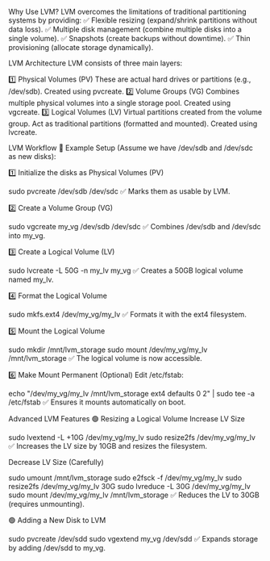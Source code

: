  Why Use LVM?
LVM overcomes the limitations of traditional partitioning systems by providing: ✅ Flexible resizing (expand/shrink partitions without data loss).
✅ Multiple disk management (combine multiple disks into a single volume).
✅ Snapshots (create backups without downtime).
✅ Thin provisioning (allocate storage dynamically).

LVM Architecture
LVM consists of three main layers:

1️⃣ Physical Volumes (PV)
These are actual hard drives or partitions (e.g., /dev/sdb).
Created using pvcreate.
2️⃣ Volume Groups (VG)
Combines multiple physical volumes into a single storage pool.
Created using vgcreate.
3️⃣ Logical Volumes (LV)
Virtual partitions created from the volume group.
Act as traditional partitions (formatted and mounted).
Created using lvcreate.

LVM Workflow
📌 Example Setup (Assume we have /dev/sdb and /dev/sdc as new disks):

1️⃣ Initialize the disks as Physical Volumes (PV)

sudo pvcreate /dev/sdb /dev/sdc
✅ Marks them as usable by LVM.

2️⃣ Create a Volume Group (VG)

sudo vgcreate my_vg /dev/sdb /dev/sdc
✅ Combines /dev/sdb and /dev/sdc into my_vg.

3️⃣ Create a Logical Volume (LV)

sudo lvcreate -L 50G -n my_lv my_vg
✅ Creates a 50GB logical volume named my_lv.

4️⃣ Format the Logical Volume

sudo mkfs.ext4 /dev/my_vg/my_lv
✅ Formats it with the ext4 filesystem.

5️⃣ Mount the Logical Volume

sudo mkdir /mnt/lvm_storage
sudo mount /dev/my_vg/my_lv /mnt/lvm_storage
✅ The logical volume is now accessible.

6️⃣ Make Mount Permanent (Optional) Edit /etc/fstab:

echo "/dev/my_vg/my_lv  /mnt/lvm_storage  ext4  defaults  0  2" | sudo tee -a /etc/fstab
✅ Ensures it mounts automatically on boot.

Advanced LVM Features
🟢 Resizing a Logical Volume
Increase LV Size

sudo lvextend -L +10G /dev/my_vg/my_lv
sudo resize2fs /dev/my_vg/my_lv
✅ Increases the LV size by 10GB and resizes the filesystem.

Decrease LV Size (Carefully)

sudo umount /mnt/lvm_storage
sudo e2fsck -f /dev/my_vg/my_lv
sudo resize2fs /dev/my_vg/my_lv 30G
sudo lvreduce -L 30G /dev/my_vg/my_lv
sudo mount /dev/my_vg/my_lv /mnt/lvm_storage
✅ Reduces the LV to 30GB (requires unmounting).

🟢 Adding a New Disk to LVM

sudo pvcreate /dev/sdd
sudo vgextend my_vg /dev/sdd
✅ Expands storage by adding /dev/sdd to my_vg.

